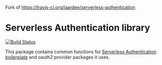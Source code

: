 Fork of https://travis-ci.org/laardee/serverless-authentication

# Serverless Authentication library

[![Build Status](https://travis-ci.org/laardee/serverless-authentication.svg?branch=master)](https://travis-ci.org/laardee/serverless-authentication)

This package contains common functions for [Serverless Authentication boilerplate](https://github.com/laardee/serverless-authentication-boilerplate) and oauth2 provider packages it uses.
